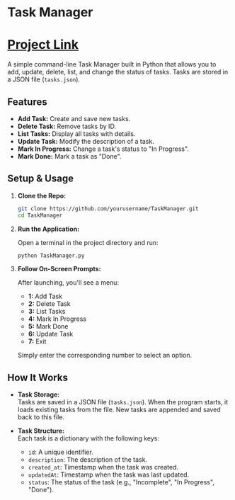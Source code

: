 # Task Manager
# [Project Link](https://roadmap.sh/projects/task-tracker)
A simple command-line Task Manager built in Python that allows you to add, update, delete, list, and change the status of tasks. Tasks are stored in a JSON file (`tasks.json`).

## Features

- **Add Task:** Create and save new tasks.
- **Delete Task:** Remove tasks by ID.
- **List Tasks:** Display all tasks with details.
- **Update Task:** Modify the description of a task.
- **Mark In Progress:** Change a task's status to "In Progress".
- **Mark Done:** Mark a task as "Done".

## Setup & Usage

1. **Clone the Repo:**

   ```bash
   git clone https://github.com/yourusername/TaskManager.git
   cd TaskManager
   ```

2. **Run the Application:**

   Open a terminal in the project directory and run:

   ```bash
   python TaskManager.py
   ```

3. **Follow On-Screen Prompts:**

   After launching, you'll see a menu:
   - **1:** Add Task
   - **2:** Delete Task
   - **3:** List Tasks
   - **4:** Mark In Progress
   - **5:** Mark Done
   - **6:** Update Task
   - **7:** Exit

   Simply enter the corresponding number to select an option.

## How It Works

- **Task Storage:**  
  Tasks are saved in a JSON file (`tasks.json`). When the program starts, it loads existing tasks from the file. New tasks are appended and saved back to this file.

- **Task Structure:**  
  Each task is a dictionary with the following keys:
  - `id`: A unique identifier.
  - `description`: The description of the task.
  - `created_at`: Timestamp when the task was created.
  - `updatedAt`: Timestamp when the task was last updated.
  - `status`: The status of the task (e.g., "Incomplete", "In Progress", "Done").
